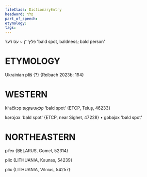 ```yaml
---
fileClass: DictionaryEntry
headword: פּליך
part_of_speech: 
etymology: 
tags: 
---
```

פּליך
־ן ~ עס
דער
'bald spot, baldness; bald person'

ETYMOLOGY
===========
Ukrainian pliš {?}
{Reibach 2023b: 194}

WESTERN
========

klʲačkɔp קלאַטשקאָפּ 'bald spot' {ETCP, Teiuș, 46233}

kərαjαx 'bald spot' {ETCP, near Sighet, 47228}
	•	gəbajəx 'bald spot'

NORTHEASTERN
==============

plʲex {BELARUS, Gomel, 52314}

plix {LITHUANIA, Kaunas, 54239}

plix {LITHUANIA, Vilnius, 54257}


